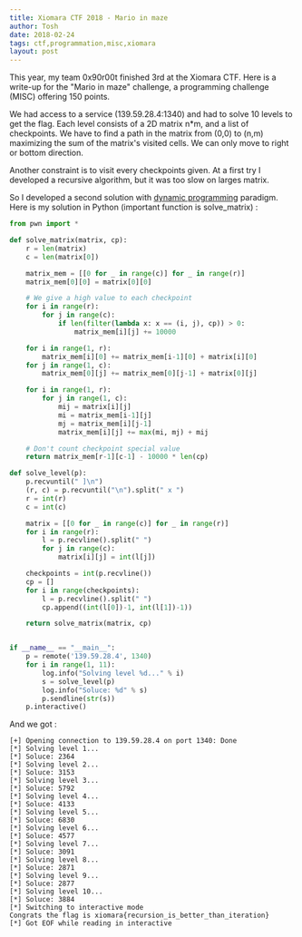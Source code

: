 ```yaml
---
title: Xiomara CTF 2018 - Mario in maze
author: Tosh
date: 2018-02-24
tags: ctf,programmation,misc,xiomara
layout: post
---
```


This year, my team 0x90r00t finished 3rd at the Xiomara CTF. Here is a write-up for the "Mario in maze" challenge, a programming challenge (MISC) offering 150 points.

We had access to a service (139.59.28.4:1340) and had to solve 10 levels to get the flag. Each level consists of a 2D matrix n*m, and a list of checkpoints. We have to find a path in the matrix from (0,0) to (n,m) maximizing the sum of the matrix's visited cells. We can only move to right or bottom direction.

Another constraint is to visit every checkpoints given. At a first try I developed a recursive algorithm, but it was too slow on larges matrix.

So I developed a second solution with [dynamic programming](https://en.wikipedia.org/wiki/Dynamic_programming) paradigm. Here is my solution in Python (important function is solve_matrix) :

```python
from pwn import *

def solve_matrix(matrix, cp):
    r = len(matrix)
    c = len(matrix[0])

    matrix_mem = [[0 for _ in range(c)] for _ in range(r)]
    matrix_mem[0][0] = matrix[0][0]

    # We give a high value to each checkpoint
    for i in range(r):
        for j in range(c):
            if len(filter(lambda x: x == (i, j), cp)) > 0:
                matrix_mem[i][j] += 10000

    for i in range(1, r):
        matrix_mem[i][0] += matrix_mem[i-1][0] + matrix[i][0]
    for j in range(1, c):
        matrix_mem[0][j] += matrix_mem[0][j-1] + matrix[0][j]

    for i in range(1, r):
        for j in range(1, c):
            mij = matrix[i][j]
            mi = matrix_mem[i-1][j]
            mj = matrix_mem[i][j-1]
            matrix_mem[i][j] += max(mi, mj) + mij

    # Don't count checkpoint special value
    return matrix_mem[r-1][c-1] - 10000 * len(cp)

def solve_level(p):
    p.recvuntil(" ]\n")
    (r, c) = p.recvuntil("\n").split(" x ")
    r = int(r)
    c = int(c)

    matrix = [[0 for _ in range(c)] for _ in range(r)]
    for i in range(r):
        l = p.recvline().split(" ")
        for j in range(c):
            matrix[i][j] = int(l[j])

    checkpoints = int(p.recvline())
    cp = []
    for i in range(checkpoints):
        l = p.recvline().split(" ")
        cp.append((int(l[0])-1, int(l[1])-1))

    return solve_matrix(matrix, cp)


if __name__ == "__main__":
    p = remote('139.59.28.4', 1340)
    for i in range(1, 11):
        log.info("Solving level %d..." % i)
        s = solve_level(p)
        log.info("Soluce: %d" % s)
        p.sendline(str(s))
    p.interactive()
```

And we got :

```
[+] Opening connection to 139.59.28.4 on port 1340: Done
[*] Solving level 1...
[*] Soluce: 2364
[*] Solving level 2...
[*] Soluce: 3153
[*] Solving level 3...
[*] Soluce: 5792
[*] Solving level 4...
[*] Soluce: 4133
[*] Solving level 5...
[*] Soluce: 6830
[*] Solving level 6...
[*] Soluce: 4577
[*] Solving level 7...
[*] Soluce: 3091
[*] Solving level 8...
[*] Soluce: 2871
[*] Solving level 9...
[*] Soluce: 2877
[*] Solving level 10...
[*] Soluce: 3884
[*] Switching to interactive mode
Congrats the flag is xiomara{recursion_is_better_than_iteration}
[*] Got EOF while reading in interactive
```